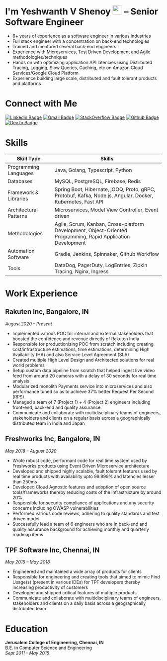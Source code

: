 # I'm Yeshwanth V Shenoy <img src="https://media.giphy.com/media/ckHycYZu3dbBRjU1Ie/giphy.gif" width="30px"> &ndash; Senior Software Engineer
- 6+ years of experience as a software engineer in various industries
- Full stack engineer with a concentration on back-end technologies
- Trained and mentored several back-end engineers
- Experience with Microservices, Test Driven Development and Agile methodologies/techniques
- Hands on with optimizing application API latencies using Distributed Tracing, Logging, Slow Queries, Caching, etc on Amazon Cloud Services/Google Cloud Platform
- Experience building large scale, distributed and fault tolerant products and platforms

# Connect with Me
[![Linkedin Badge](https://img.shields.io/badge/-yeshwanthvshenoy-blue?style=flat-square&logo=Linkedin&logoColor=white&link=https://www.linkedin.com/in/yeshwanthvshenoy/)](https://www.linkedin.com/in/yeshwanthvshenoy/)
[![Gmail Badge](https://img.shields.io/badge/-yeshwanthvshenoy@gmail.com-c14438?style=flat-square&logo=Gmail&logoColor=white&link=mailto:yeshwanthvshenoy@gmail.com)](mailto:yeshwanthvshenoy@gmail.com)
[![StackOverflow Badge](https://img.shields.io/badge/-yeshwanthvshenoy-orange?style=flat-square&logo=StackOverflow&logoColor=white&link=https://stackoverflow.com/users/12767234/yeshwanth-v-shenoy?tab=profile)](https://stackoverflow.com/users/12767234/yeshwanth-v-shenoy?tab=profile)
[![Github Badge](https://img.shields.io/badge/-yeshwanthvshenoy-black?style=flat-square&logo=Github&logoColor=white&link=https://github.com/yeshwanthvshenoy)](https://github.com/yeshwanthvshenoy)
[![Dev.to Badge](https://img.shields.io/badge/-yeshwanthvshenoy-navy?style=flat-square&logo=Dev.to&logoColor=white&link=https://dev.to/yeshwanthvshenoy)](https://dev.to/yeshwanthvshenoy)

# Skills
| Skill Type             | Skills                                                                                                       |
|------------------------|--------------------------------------------------------------------------------------------------------------|
| Programming Languages  | Java, Golang, Typescript, Python                                                                             |
| Databases              | MySQL, PostgreSQL, Firebase, Redis                                                                           |
| Framework & Libraries  | Spring Boot, Hibernate, jOOQ, Proto, gRPC, Protobuf, Kafka, Node.js, Angular, Docker, Kubernetes, Fast API   |
| Architectural Patterns | Microservices, Model View Controller, Event driven                                                           |
| Methodologies          | Agile, Scrum, Kanban, Cross-platform Development, Object-Oriented Programming, Rapid Application Development |
| Automation Software    | Gradle, Jenkins, Spinnaker, Github Workflow                                                                  |
| Tools                  | DataDog, PagerDuty, LogEntries, Zipkin Tracing, Nginx, Ingress                                               |

# Work Experience
## **Rakuten Inc, Bangalore, IN**  
*August 2020 &ndash; Present*  
- Implemented various POC for internal and external stakeholders that boosted the confidence and revenue directly of Rakuten India
- Responsible for productionizing POC from scratch including creating cost/infrastructure estimations, time estimations, determining High Availability (HA) and also Service Level Agreement (SLA)
- Created multiple High Level Design and Architected solutions for real world problems
- Setup custom data pipeline from scratch that helped ingest live video feed from around 20 cameras with a delay of 30 seconds for real time analysis
- Modularized monolith Payments service into microservices and also performance tuned so as to achieve 37% better Request Per Second (RPS)
- Managed a team of 7 (Project 1) + 4 (Project 2) engineers including front-end, back-end and quality assurance
- Communicate and collaborate with multidisciplinary teams of engineers, stakeholders and clients on a regular basis across a geographically distributed team in India and Japan

## **Freshworks Inc, Bangalore, IN**  
*May 2018 &ndash; August 2020*  
- Wrote robust code, performant code for real time system used by Freshworks products using Event Driven Microservice architecture
- Developed and shipped highly scalable, fault tolerant features used by real time products with availability upto 99.999% and latencies lesser than 250ms
- Developed Cloud Agnostic features and adoption of open source tools/frameworks thereby reducing costs of the infrastructure by around 20%
- Responsible for security compliance of applications and any security concerns including OWASP vulnerabilities
- Performed various code reviews, adhering to quality standards and test driven model
- Successfully lead a team of 6 engineers who are in back-end and quality assurance background for achieving monthly and quarterly roadmap items

## **TPF Software Inc, Chennai, IN**  
*May 2015 &ndash; May 2018*  
- Engineered and maintained a wide array of products for clients
- Responsible for engineering and creating tools that aimed to mimic Find Usage(s) (present in various IDEs) for TPF developers thereby increasing productivity of customers
- Developed and shipped critical features of multiple products
- Communicate and collaborate with multidisciplinary teams of engineers, stakeholders and clients on a daily basis across a geographically distributed team


# Education
**Jerusalem College of Engineering, Chennai, IN**  
B.E. in Computer Science and Engineering  
*Sept 2011 - May 2015*  
